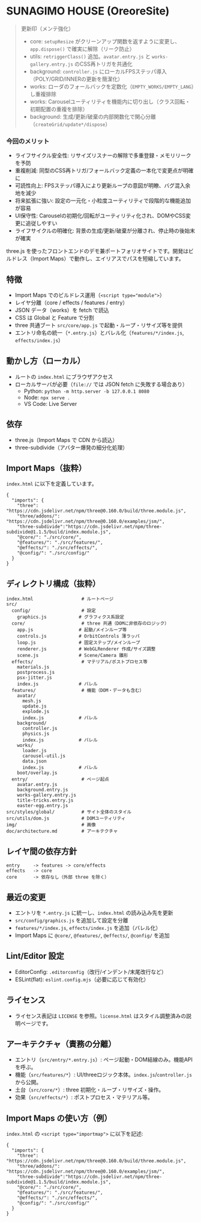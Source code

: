 # SUNAGIMO HOUSE (OreoreSite)

> 更新印（メンテ強化）
> - core: `setupResize` がクリーンアップ関数を返すように変更し、`app.dispose()` で確実に解除（リーク防止）
> - utils: `retriggerClass()` 追加。`avatar.entry.js` と `works-gallery.entry.js` のCSS再トリガを共通化
> - background: `controller.js` にローカルFPSステッパ導入（POLY/GRID/INNERの更新を簡潔化）
> - works: ローダのフォールバックを定数化（`EMPTY_WORKS/EMPTY_LANG`）し重複排除
> - works: Carouselユーティリティを機能内に切り出し（クラス回転・初期配置の重複を排除）
> - background: 生成/更新/破棄の内部関数化で関心分離（`createGrid/update*/dispose`）

### 今回のメリット
- ライフサイクル安全性: リサイズリスナーの解除で多重登録・メモリリークを予防
- 重複削減: 同型のCSS再トリガ/フォールバック定義の一本化で変更点が明確に
- 可読性向上: FPSステッパ導入により更新ループの意図が明瞭、バグ混入余地を減少
- 将来拡張に強い: 設定の一元化・小粒度ユーティリティで段階的な機能追加が容易
 - UI保守性: Carouselの初期化/回転がユーティリティ化され、DOMやCSS変更に追従しやすい
 - ライフサイクルの明確化: 背景の生成/更新/破棄が分離され、停止時の後始末が確実

three.js を使ったフロントエンドのデモ兼ポートフォリオサイトです。開発はビルドレス（Import Maps）で動作し、エイリアスでパスを短縮しています。

## 特徴
- Import Maps でのビルドレス運用（`<script type="module">`）
- レイヤ分離（core / effects / features / entry）
- JSON データ（works）を fetch で読込
- CSS は Global と Feature で分割
- three 共通ブート `src/core/app.js` で起動・ループ・リサイズ等を提供
- エントリ命名の統一（`*.entry.js`）とバレル化（`features/*/index.js`, `effects/index.js`）

## 動かし方（ローカル）
- ルートの `index.html` にブラウザアクセス
- ローカルサーバが必要（`file://` では JSON fetch に失敗する場合あり）
  - Python: `python -m http.server -b 127.0.0.1 8080`
  - Node: `npx serve .`
  - VS Code: Live Server

## 依存
- three.js（Import Maps で CDN から読込）
- three-subdivide（アバター爆発の細分化処理）

## Import Maps（抜粋）
`index.html` に以下を定義しています。
```
{
  "imports": {
    "three": "https://cdn.jsdelivr.net/npm/three@0.160.0/build/three.module.js",
    "three/addons/": "https://cdn.jsdelivr.net/npm/three@0.160.0/examples/jsm/",
    "three-subdivide":"https://cdn.jsdelivr.net/npm/three-subdivide@1.1.5/build/index.module.js",
    "@core/": "./src/core/",
    "@features/": "./src/features/",
    "@effects/": "./src/effects/",
    "@config/": "./src/config/"
  }
}
```

## ディレクトリ構成（抜粋）
```
index.html                  # ルートページ
src/
  config/                   # 設定
    graphics.js            # グラフィクス系設定
  core/                     # three 共通（DOMに非依存のロジック）
    app.js                 # 起動/メインループ等
    controls.js            # OrbitControls 薄ラッパ
    loop.js                # 固定ステップ/メインループ
    renderer.js            # WebGLRenderer 作成/サイズ調整
    scene.js               # Scene/Camera 雛形
  effects/                  # マテリアル/ポストプロセス等
    materials.js
    postprocess.js
    psx-jitter.js
    index.js               # バレル
  features/                 # 機能（DOM・データも含む）
    avatar/
      mesh.js
      update.js
      explode.js
      index.js             # バレル
    background/
      controller.js
      physics.js
      index.js             # バレル
    works/
      loader.js
      carousel-util.js
      data.json
      index.js             # バレル
    boot/overlay.js
  entry/                    # ページ起点
    avatar.entry.js
    background.entry.js
    works-gallery.entry.js
    title-tricks.entry.js
    easter-egg.entry.js
src/styles/global/          # サイト全体のスタイル
src/utils/dom.js            # DOMユーティリティ
img/                        # 画像
doc/architecture.md         # アーキテクチャ
```

## レイヤ間の依存方針
```
entry     -> features -> core/effects
effects   -> core
core      -> 依存なし（外部 three を除く）
```

## 最近の変更
- エントリを `*.entry.js` に統一し、`index.html` の読み込み先を更新
- `src/config/graphics.js` を追加して設定を分離
- `features/*/index.js`, `effects/index.js` を追加（バレル化）
- Import Maps に `@core/`, `@features/`, `@effects/`, `@config/` を追加

## Lint/Editor 設定
- EditorConfig: `.editorconfig`（改行/インデント/末尾改行など）
- ESLint(flat): `eslint.config.mjs`（必要に応じて有効化）

## ライセンス
- ライセンス表記は `LICENSE` を参照。`license.html` はスタイル調整済みの説明ページです。

## アーキテクチャ（責務の分離）
- エントリ（`src/entry/*.entry.js`）: ページ起動・DOM結線のみ。機能APIを呼ぶ。
- 機能（`src/features/*`）: UI/threeロジック本体。`index.js`/`controller.js` から公開。
- 土台（`src/core/*`）: three 初期化・ループ・リサイズ・操作。
- 効果（`src/effects/*`）: ポストプロセス・マテリアル等。

## Import Maps の使い方（例）
`index.html` の `<script type="importmap">` に以下を記述:
```
{
  "imports": {
    "three": "https://cdn.jsdelivr.net/npm/three@0.160.0/build/three.module.js",
    "three/addons/": "https://cdn.jsdelivr.net/npm/three@0.160.0/examples/jsm/",
    "three-subdivide":"https://cdn.jsdelivr.net/npm/three-subdivide@1.1.5/build/index.module.js",
    "@core/": "./src/core/",
    "@features/": "./src/features/",
    "@effects/": "./src/effects/",
    "@config/": "./src/config/"
  }
}
```
